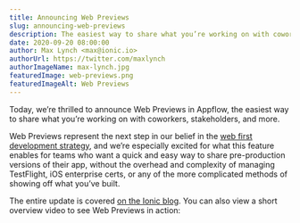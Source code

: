 ```yaml
---
title: Announcing Web Previews
slug: announcing-web-previews
description: The easiest way to share what you’re working on with coworkers, stakeholders, and more.
date: 2020-09-20 08:00:00
author: Max Lynch <max@ionic.io>
authorUrl: https://twitter.com/maxlynch
authorImageName: max-lynch.jpg
featuredImage: web-previews.png
featuredImageAlt: Web Previews
---
```


Today, we’re thrilled to announce Web Previews in Appflow, the easiest way to share what you’re working on with coworkers, stakeholders, and more. 

Web Previews represent the next step in our belief in the [web first development strategy](https://ionicframework.com/blog/forget-mobile-first-progressive-web-app-first-is-the-future/), and we’re especially excited for what this feature enables for teams who want a quick and easy way to share pre-production versions of their app, without the overhead and complexity of managing TestFlight, iOS enterprise certs, or any of the more complicated methods of showing off what you’ve built.

<!--more-->

The entire update is covered [on the Ionic blog](https://ionicframework.com/blog/announcing-web-previews-in-appflow/). You can also view a short overview video to see Web Previews in action:

<p>

<wistia-video video-id="d9zuxeonhd" />
